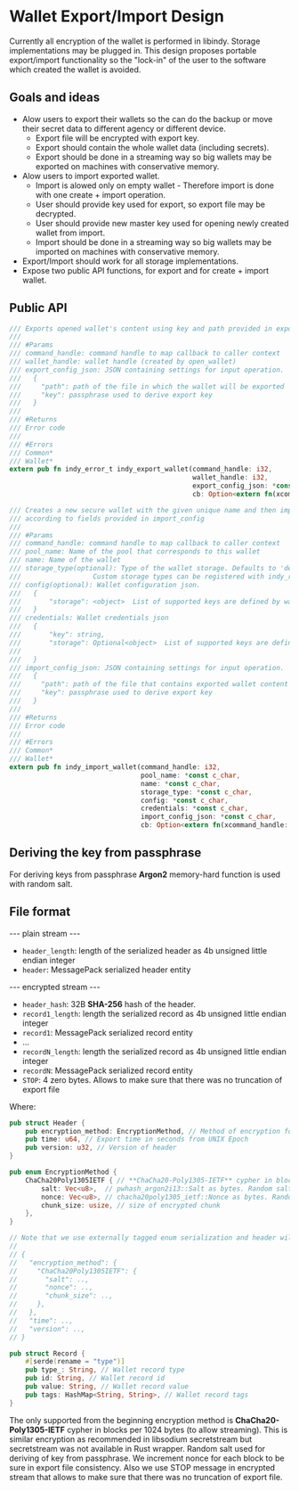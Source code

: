 # Wallet Export/Import Design

Currently all encryption of the wallet is performed in libindy. Storage implementations may be plugged in.
This design proposes portable export/import functionality so the "lock-in" of the user to the software
which created the wallet is avoided.

## Goals and ideas

* Alow users to export their wallets so the can do the backup  or move their secret data to different agency or different device.
  * Export file will be encrypted with export key.
  * Export should contain the whole wallet data (including secrets).
  * Export should be done in a streaming way so big wallets may be exported on machines with conservative memory.
* Alow users to import exported wallet.
  * Import is alowed only on empty wallet - Therefore import is done with one create + import operation.
  * User should provide key used for export, so export file may be decrypted.
  * User should provide new master key used for opening newly created wallet from import.
  * Import should be done in a streaming way so big wallets may be imported on machines with conservative memory.
* Export/Import should work for all storage implementations.
* Expose two public API functions, for export and for create + import wallet.

## Public API

```Rust
/// Exports opened wallet's content using key and path provided in export_config_json
///
/// #Params
/// command_handle: command handle to map callback to caller context
/// wallet_handle: wallet handle (created by open_wallet)
/// export_config_json: JSON containing settings for input operation.
///   {
///     "path": path of the file in which the wallet will be exported
///     "key": passphrase used to derive export key
///   }
///
/// #Returns
/// Error code
///
/// #Errors
/// Common*
/// Wallet*
extern pub fn indy_error_t indy_export_wallet(command_handle: i32,
                                              wallet_handle: i32,
                                              export_config_json: *const c_char,
                                              cb: Option<extern fn(xcommand_handle: i32, err: ErrorCode)>) -> ErrorCode {}

/// Creates a new secure wallet with the given unique name and then imports its content
/// according to fields provided in import_config
///
/// #Params
/// command_handle: command handle to map callback to caller context
/// pool_name: Name of the pool that corresponds to this wallet
/// name: Name of the wallet
/// storage_type(optional): Type of the wallet storage. Defaults to 'default'.
///                  Custom storage types can be registered with indy_register_wallet_storage call.
/// config(optional): Wallet configuration json.
///   {
///       "storage": <object>  List of supported keys are defined by wallet type.
///   }
/// credentials: Wallet credentials json
///   {
///       "key": string,
///       "storage": Optional<object>  List of supported keys are defined by wallet type.
///
///   }
/// import_config_json: JSON containing settings for input operation.
///   {
///     "path": path of the file that contains exported wallet content
///     "key": passphrase used to derive export key
///   }
///
/// #Returns
/// Error code
///
/// #Errors
/// Common*
/// Wallet*
extern pub fn indy_import_wallet(command_handle: i32,
                                 pool_name: *const c_char,
                                 name: *const c_char,
                                 storage_type: *const c_char,
                                 config: *const c_char,
                                 credentials: *const c_char,
                                 import_config_json: *const c_char,
                                 cb: Option<extern fn(xcommand_handle: i32, err: ErrorCode)>) -> ErrorCode {}
```

## Deriving the key from passphrase

For deriving keys from passphrase **Argon2** memory-hard function is used with random salt.

## File format

--- plain stream ---

* `header_length`: length of the serialized header as 4b unsigned little endian integer
* `header`: MessagePack serialized header entity

--- encrypted stream ---

* `header_hash`: 32B **SHA-256** hash of the header.
* `record1_length`: length the serialized record as 4b unsigned little endian integer
* `record1`: MessagePack serialized record entity
* ...
* `recordN_length`: length the serialized record as 4b unsigned little endian integer
* `recordN`: MessagePack serialized record entity
* `STOP`: 4 zero bytes. Allows to make sure that there was no truncation of export file

Where:

```Rust
pub struct Header {
    pub encryption_method: EncryptionMethod, // Method of encryption for encrypted stram
    pub time: u64, // Export time in seconds from UNIX Epoch
    pub version: u32, // Version of header
}

pub enum EncryptionMethod {
    ChaCha20Poly1305IETF { // **ChaCha20-Poly1305-IETF** cypher in blocks per chunk_size bytes
        salt: Vec<u8>,  // pwhash_argon2i13::Salt as bytes. Random salt used for deriving of key from passphrase
        nonce: Vec<u8>, // chacha20poly1305_ietf::Nonce as bytes. Random start nonce. We increment nonce for each chunk to be sure in export file consistency
        chunk_size: usize, // size of encrypted chunk
    },
}

// Note that we use externally tagged enum serialization and header will be represented as:
//
// {
//   "encryption_method": {
//     "ChaCha20Poly1305IETF": {
//       "salt": ..,
//       "nonce": ..,
//       "chunk_size": ..,
//     },
//   },
//   "time": ..,
//   "version": ..,
// }

pub struct Record {
    #[serde(rename = "type")]
    pub type_: String, // Wallet record type
    pub id: String, // Wallet record id
    pub value: String, // Wallet record value
    pub tags: HashMap<String, String>, // Wallet record tags
}
```

The only supported from the beginning encryption method is **ChaCha20-Poly1305-IETF** cypher in blocks per 1024 bytes (to allow streaming).
This is similar encryption as recommended in libsodium secretstream but secretstream was not available in Rust wrapper.
Random salt used for deriving of key from passphrase. We increment nonce for each block to be sure in export file consistency.
Also we use STOP message in encrypted stream that allows to make sure that there was no truncation of export file.